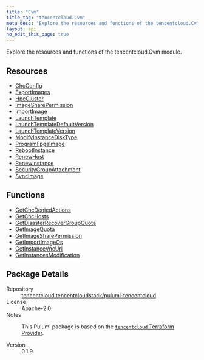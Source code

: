 ```yaml
---
title: "Cvm"
title_tag: "tencentcloud.Cvm"
meta_desc: "Explore the resources and functions of the tencentcloud.Cvm module."
layout: api
no_edit_this_page: true
---
```


<!-- WARNING: this file was generated by Pulumi Docs Generator. -->
<!-- Do not edit by hand unless you're certain you know what you are doing! -->

Explore the resources and functions of the tencentcloud.Cvm module.

<h2 id="resources">Resources</h2>
<ul class="api">
    <li><a href="chcconfig/" title="ChcConfig"><span class="api-symbol api-symbol--resource"></span>ChcConfig</a></li>
    <li><a href="exportimages/" title="ExportImages"><span class="api-symbol api-symbol--resource"></span>ExportImages</a></li>
    <li><a href="hpccluster/" title="HpcCluster"><span class="api-symbol api-symbol--resource"></span>HpcCluster</a></li>
    <li><a href="imagesharepermission/" title="ImageSharePermission"><span class="api-symbol api-symbol--resource"></span>ImageSharePermission</a></li>
    <li><a href="importimage/" title="ImportImage"><span class="api-symbol api-symbol--resource"></span>ImportImage</a></li>
    <li><a href="launchtemplate/" title="LaunchTemplate"><span class="api-symbol api-symbol--resource"></span>LaunchTemplate</a></li>
    <li><a href="launchtemplatedefaultversion/" title="LaunchTemplateDefaultVersion"><span class="api-symbol api-symbol--resource"></span>LaunchTemplateDefaultVersion</a></li>
    <li><a href="launchtemplateversion/" title="LaunchTemplateVersion"><span class="api-symbol api-symbol--resource"></span>LaunchTemplateVersion</a></li>
    <li><a href="modifyinstancedisktype/" title="ModifyInstanceDiskType"><span class="api-symbol api-symbol--resource"></span>ModifyInstanceDiskType</a></li>
    <li><a href="programfpgaimage/" title="ProgramFpgaImage"><span class="api-symbol api-symbol--resource"></span>ProgramFpgaImage</a></li>
    <li><a href="rebootinstance/" title="RebootInstance"><span class="api-symbol api-symbol--resource"></span>RebootInstance</a></li>
    <li><a href="renewhost/" title="RenewHost"><span class="api-symbol api-symbol--resource"></span>RenewHost</a></li>
    <li><a href="renewinstance/" title="RenewInstance"><span class="api-symbol api-symbol--resource"></span>RenewInstance</a></li>
    <li><a href="securitygroupattachment/" title="SecurityGroupAttachment"><span class="api-symbol api-symbol--resource"></span>SecurityGroupAttachment</a></li>
    <li><a href="syncimage/" title="SyncImage"><span class="api-symbol api-symbol--resource"></span>SyncImage</a></li>
</ul>

<h2 id="functions">Functions</h2>
<ul class="api">
    <li><a href="getchcdeniedactions/" title="GetChcDeniedActions"><span class="api-symbol api-symbol--function"></span>GetChcDeniedActions</a></li>
    <li><a href="getchchosts/" title="GetChcHosts"><span class="api-symbol api-symbol--function"></span>GetChcHosts</a></li>
    <li><a href="getdisasterrecovergroupquota/" title="GetDisasterRecoverGroupQuota"><span class="api-symbol api-symbol--function"></span>GetDisasterRecoverGroupQuota</a></li>
    <li><a href="getimagequota/" title="GetImageQuota"><span class="api-symbol api-symbol--function"></span>GetImageQuota</a></li>
    <li><a href="getimagesharepermission/" title="GetImageSharePermission"><span class="api-symbol api-symbol--function"></span>GetImageSharePermission</a></li>
    <li><a href="getimportimageos/" title="GetImportImageOs"><span class="api-symbol api-symbol--function"></span>GetImportImageOs</a></li>
    <li><a href="getinstancevncurl/" title="GetInstanceVncUrl"><span class="api-symbol api-symbol--function"></span>GetInstanceVncUrl</a></li>
    <li><a href="getinstancesmodification/" title="GetInstancesModification"><span class="api-symbol api-symbol--function"></span>GetInstancesModification</a></li>
</ul>

<h2 id="package-details">Package Details</h2>
<dl class="package-details">
	<dt>Repository</dt>
	<dd><a href="https://github.com/tencentcloudstack/pulumi-tencentcloud">tencentcloud tencentcloudstack/pulumi-tencentcloud</a></dd>
	<dt>License</dt>
	<dd>Apache-2.0</dd>
	<dt>Notes</dt>
	<dd><p>This Pulumi package is based on the <a href="https://github.com/tencentcloudstack/terraform-provider-tencentcloud"><code>tencentcloud</code> Terraform Provider</a>.</p>
</dd>
	<dt>Version</dt>
	<dd>0.1.9</dd>
</dl>

